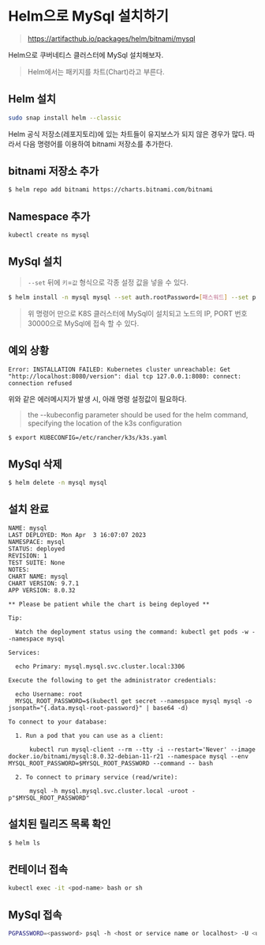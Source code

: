 # Helm으로 MySql 설치하기

> https://artifacthub.io/packages/helm/bitnami/mysql

Helm으로 쿠버네티스 클러스터에 MySql 설치해보자.

> Helm에서는 패키지를 차트(Chart)라고 부른다.

## Helm 설치

```sh
sudo snap install helm --classic
```

Helm 공식 저장소(레포지토리)에 있는 차트들이 유지보스가 되지 않은 경우가 많다.
따라서 다음 명령어를 이용하여 bitnami 저장소를 추가한다.


## bitnami 저장소 추가

```sh
$ helm repo add bitnami https://charts.bitnami.com/bitnami
```

## Namespace 추가
```sh
kubectl create ns mysql
``` 

## MySql 설치

> `--set` 뒤에 `키`=`값` 형식으로 각종 설정 값을 넣을 수 있다.

```sh
$ helm install -n mysql mysql --set auth.rootPassword=[패스워드] --set primary.service.type=NodePort --set primary.service.nodePorts.mysql=30000 bitnami/mysql
```

> 위 명령어 만으로 K8S 클러스터에 MySql이 설치되고 노드의 IP, PORT 번호 30000으로 MySql에 접속 할 수 있다.


## 예외 상황

```
Error: INSTALLATION FAILED: Kubernetes cluster unreachable: Get "http://localhost:8080/version": dial tcp 127.0.0.1:8080: connect: connection refused
```

위와 같은 에러메시지가 발생 시, 아래 명령 설정값이 필요하다.

>  the --kubeconfig parameter should be used for the helm command, specifying the location of the k3s configuration

```sh
$ export KUBECONFIG=/etc/rancher/k3s/k3s.yaml
```


## MySql 삭제
```sh
$ helm delete -n mysql mysql
```

## 설치 완료
```
NAME: mysql
LAST DEPLOYED: Mon Apr  3 16:07:07 2023
NAMESPACE: mysql
STATUS: deployed
REVISION: 1
TEST SUITE: None
NOTES:
CHART NAME: mysql
CHART VERSION: 9.7.1
APP VERSION: 8.0.32

** Please be patient while the chart is being deployed **

Tip:

  Watch the deployment status using the command: kubectl get pods -w --namespace mysql

Services:

  echo Primary: mysql.mysql.svc.cluster.local:3306

Execute the following to get the administrator credentials:

  echo Username: root
  MYSQL_ROOT_PASSWORD=$(kubectl get secret --namespace mysql mysql -o jsonpath="{.data.mysql-root-password}" | base64 -d)

To connect to your database:

  1. Run a pod that you can use as a client:

      kubectl run mysql-client --rm --tty -i --restart='Never' --image  docker.io/bitnami/mysql:8.0.32-debian-11-r21 --namespace mysql --env MYSQL_ROOT_PASSWORD=$MYSQL_ROOT_PASSWORD --command -- bash

  2. To connect to primary service (read/write):

      mysql -h mysql.mysql.svc.cluster.local -uroot -p"$MYSQL_ROOT_PASSWORD"
```


## 설치된 릴리즈 목록 확인

```sh
$ helm ls
```

## 컨테이너 접속

```sh
kubectl exec -it <pod-name> bash or sh
```


## MySql 접속

```sh
PGPASSWORD=<password> psql -h <host or service name or localhost> -U <username> <dbname>
```
